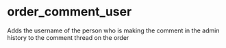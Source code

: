# order_comment_user
Adds the username of the person who is making the comment in the admin history to the comment thread on the order
